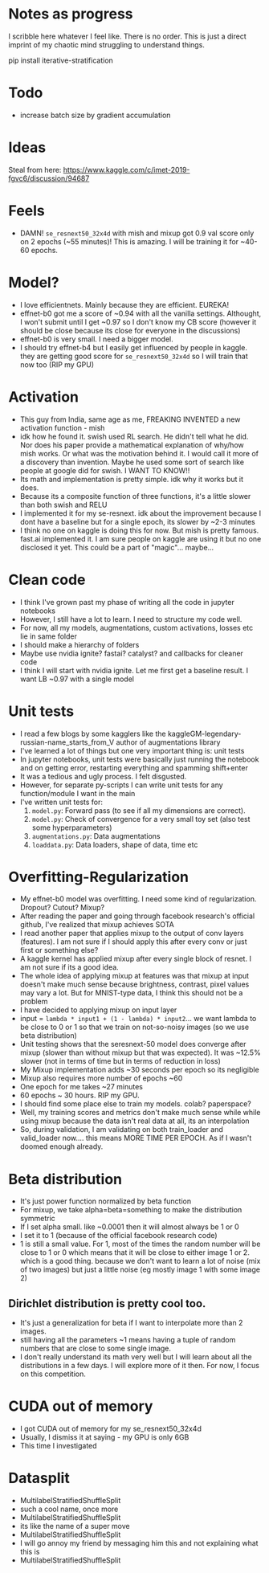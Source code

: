 # Notes as progress
I scribble here whatever I feel like. There is no order. This is just a direct imprint of my chaotic mind struggling to understand things.

pip install iterative-stratification

# Todo
- increase batch size by gradient accumulation

# Ideas
Steal from here: https://www.kaggle.com/c/imet-2019-fgvc6/discussion/94687



# Feels
- DAMN! `se_resnext50_32x4d` with mish and mixup got 0.9 val score only on 2 epochs (~55 minutes)! This is amazing. I will be training it for ~40-60 epochs.

# Model?
- I love efficientnets. Mainly because they are efficient. EUREKA!
- effnet-b0 got me a score of ~0.94 with all the vanilla settings. Althought, I won't submit until I get ~0.97 so I don't know my CB score (however it should be close because its close for everyone in the discussions)
- effnet-b0 is very small. I need a bigger model.
- I should try effnet-b4 but I easily get influenced by people in kaggle. they are getting good score for `se_resnext50_32x4d` so I will train that now too (RIP my GPU)


# Activation
- This guy from India, same age as me, FREAKING INVENTED a new activation function - mish
- idk how he found it. swish used RL search. He didn't tell what he did. Nor does his paper provide a mathematical explanation of why/how mish works. Or what was the motivation behind it. I would call it more of a discovery than invention. Maybe he used some sort of search like people at google did for swish. I WANT TO KNOW!!
- Its math and implementation is pretty simple. idk why it works but it does.
- Because its a composite function of three functions, it's a little slower than both swish and RELU
- I implemented it for my se-resnext. idk about the improvement because I dont have a baseline but for a single epoch, its slower by ~2-3 minutes
- I think no one on kaggle is doing this for now. But mish is pretty famous. fast.ai implemented it. I am sure people on kaggle are using it but no one disclosed it yet. This could be a part of "magic"... maybe...


# Clean code
- I think I've grown past my phase of writing all the code in jupyter notebooks
- However, I still have a lot to learn. I need to structure my code well.
- For now, all my models, augmentations, custom activations, losses etc lie in same folder
- I should make a hierarchy of folders
- Maybe use nvidia ignite? fastai? catalyst? and callbacks for cleaner code
- I think I will start with nvidia ignite. Let me first get a baseline result. I want LB ~0.97 with a single model

# Unit tests
- I read a few blogs by some kagglers like the kaggleGM-legendary-russian-name_starts_from_V author of augmentations library
- I've learned a lot of things but one very important thing is: unit tests
- In jupyter notebooks, unit tests were basically just running the notebook and on getting error, restarting everything and spamming shift+enter
- It was a tedious and ugly process. I felt disgusted.
- However, for separate py-scripts I can write unit tests for any function/module I want in the main
- I've written unit tests for:
    1. `model.py`: Forward pass (to see if all my dimensions are correct).
    2. `model.py`: Check of convergence for a very small toy set (also test some hyperparameters)
    3. `augmentations.py`: Data augmentations
    4. `loaddata.py`: Data loaders, shape of data, time etc


# Overfitting-Regularization
- My effnet-b0 model was overfitting. I need some kind of regularization. Dropout? Cutout? Mixup?
- After reading the paper and going through facebook research's official github, I've realized that mixup achieves SOTA
- I read another paper that applies mixup to the output of conv layers (features). I am not sure if I should apply this after every conv or just first or something else?
- A kaggle kernel has applied mixup after every single block of resnet. I am not sure if its a good idea.
- The whole idea of applying mixup at features was that mixup at input doesn't make much sense because brightness, contrast, pixel values may vary a lot. But for MNIST-type data, I think this should not be a problem
- I have decided to applying mixup on input layer
- input = `lambda * input1 + (1 - lambda) * input2`... we want lambda to be close to 0 or 1 so that we train on not-so-noisy images (so we use beta distribution)
- Unit testing shows that the seresnext-50 model does converge after mixup (slower than without mixup but that was expected). It was ~12.5% slower (not in terms of time but in terms of reduction in loss)
- My Mixup implementation adds ~30 seconds per epoch so its negligible
- Mixup also requires more number of epochs ~60
- One epoch for me takes ~27 minutes
- 60 epochs ~ 30 hours. RIP my GPU.
- I should find some place else to train my models. colab? paperspace?
- Well, my training scores and metrics don't make much sense while while using mixup because the data isn't real data at all, its an interpolation
- So, during validation, I am validating on both train_loader and valid_loader now.... this means MORE TIME PER EPOCH. As if I wasn't doomed enough already.

# Beta distribution
- It's just power function normalized by beta function
- For mixup, we take alpha=beta=something to make the distribution symmetric
- If I set alpha small. like ~0.0001 then it will almost always be 1 or 0
- I set it to 1 (because of the official facebook research code)
- 1 is still a small value. For 1, most of the times the random number will be close to 1 or 0 which means that it will be close to either image 1 or 2. which is a good thing. because we don't want to learn a lot of noise (mix of two images) but just a little noise (eg mostly image 1 with some image 2)
## Dirichlet distribution is pretty cool too.
- It's just a generalization for beta if I want to interpolate more than 2 images.
- still having all the parameters ~1 means having a tuple of random numbers that are close to some single image.
- I don't really understand its math very well but I will learn about all the distributions in a few days. I will explore more of it then. For now, I focus on this competition.


# CUDA out of memory
- I got CUDA out of memory for my se_resnext50_32x4d
- Usually, I dismiss it at saying - my GPU is only 6GB
- This time I investigated

# Datasplit
- MultilabelStratifiedShuffleSplit
- such a cool name, once more
- MultilabelStratifiedShuffleSplit
- its like the name of a super move
- MultilabelStratifiedShuffleSplit
- I will go annoy my friend by messaging him this and not explaining what this is
- MultilabelStratifiedShuffleSplit 
